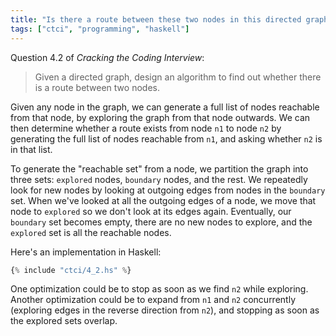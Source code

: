 ```yaml
---
title: "Is there a route between these two nodes in this directed graph?"
tags: ["ctci", "programming", "haskell"]
---
```


Question 4.2 of _Cracking the Coding Interview_:

> Given a directed graph, 
> design an algorithm to find out whether 
> there is a route between two nodes.

Given any node in the graph,
we can generate a full list of nodes reachable from that node,
by exploring the graph from that node outwards.
We can then determine whether a route exists from node `n1` to node `n2`
by generating the full list of nodes reachable from `n1`,
and asking whether `n2` is in that list.

To generate the "reachable set" from a node,
we partition the graph into three sets:
`explored` nodes, `boundary` nodes, and the rest.
We repeatedly look for new nodes 
by looking at outgoing edges from nodes in the `boundary` set.
When we've looked at all the outgoing edges of a node,
we move that node to `explored` so we don't look at its edges again.
Eventually, our `boundary` set becomes empty,
there are no new nodes to explore,
and the `explored` set is all the reachable nodes.

Here's an implementation in Haskell:

```haskell
{% include "ctci/4_2.hs" %}
```

One optimization could be to stop as soon as we find `n2` while exploring.
Another optimization could be to expand from `n1` and `n2` concurrently
(exploring edges in the reverse direction from `n2`),
and stopping as soon as the explored sets overlap.